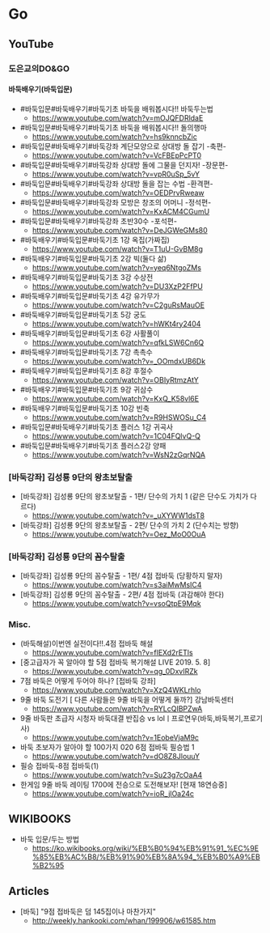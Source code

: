 # Go
## YouTube
### 도은교의DO&GO
#### 바둑배우기(바둑입문)
* #바둑입문#바둑배우기#바둑기초 바둑을 배워봅시다!! 바둑두는법
  * https://www.youtube.com/watch?v=mOJQFDRldaE
* #바둑입문#바둑배우기#바둑기초 바둑을 배워봅시다!! 돌의행마
  * https://www.youtube.com/watch?v=hs9knncbZic
* #바둑입문#바둑배우기#바둑강좌 계단모양으로 상대방 돌 잡기 -축편-
  * https://www.youtube.com/watch?v=VcFBEpPcPT0
* #바둑입문#바둑배우기#바둑강좌 상대방 돌에 그물을 던지자! -장문편-
  * https://www.youtube.com/watch?v=vpR0uSp_5vY
* #바둑입문#바둑배우기#바둑강좌 상대방 돌을 잡는 수법 -환격편-
  * https://www.youtube.com/watch?v=OEDPrvRweaw
* #바둑입문#바둑배우기#바둑강좌 모방은 창조의 어머니 -정석편-
  * https://www.youtube.com/watch?v=KxACM4CGumU
* #바둑입문#바둑배우기#바둑강좌 초반30수 -포석편-
  * https://www.youtube.com/watch?v=DeJGWeGMs80
* #바둑배우기#바둑입문#바둑기초 1강 옥집(가짜집)
  * https://www.youtube.com/watch?v=T1uU-GvBM8g
* #바둑배우기#바둑입문#바둑기초 2강 빅(둘다 삶)
  * https://www.youtube.com/watch?v=yeq6NtgoZMs
* #바둑배우기#바둑입문#바둑기초 3강 수상전
  * https://www.youtube.com/watch?v=DU3XzP2FfPU
* #바둑배우기#바둑입문#바둑기초 4강 유가무가
  * https://www.youtube.com/watch?v=C2guRsMauOE
* #바둑배우기#바둑입문#바둑기초 5강 궁도
  * https://www.youtube.com/watch?v=hWKt4ry2404
* #바둑배우기#바둑입문#바둑기초 6강 사활풀이
  * https://www.youtube.com/watch?v=qfkLSW6Cn6Q
* #바둑배우기#바둑입문#바둑기초 7강 촉촉수
  * https://www.youtube.com/watch?v=_OOmdxUB6Dk
* #바둑배우기#바둑입문#바둑기초 8강 후절수
  * https://www.youtube.com/watch?v=OBIyRtmzAtY
* #바둑배우기#바둑입문#바둑기초 9강 귀삼수
  * https://www.youtube.com/watch?v=KxQ_K58vl6E
* #바둑배우기#바둑입문#바둑기초 10강 빈축
  * https://www.youtube.com/watch?v=R9HSWOSu_C4
* #바둑입문#바둑배우기#바둑기초 플러스 1강 귀곡사
  * https://www.youtube.com/watch?v=1C04FQlvQ-Q
* #바둑입문#바둑배우기#바둑기초 플러스2강 양패
  * https://www.youtube.com/watch?v=WsN2zGqrNQA

### [바둑강좌] 김성룡 9단의 왕초보탈출
* [바둑강좌] 김성룡 9단의 왕초보탈출 - 1편/ 단수의 가치 1 (같은 단수도 가치가 다르다)
  * https://www.youtube.com/watch?v=_uXYWW1dsT8
* [바둑강좌] 김성룡 9단의 왕초보탈출 - 2편/ 단수의 가치 2 (단수치는 방향)
  * https://www.youtube.com/watch?v=Oez_MoO0OuA
### [바둑강좌] 김성룡 9단의 꼼수탈출
* [바둑강좌] 김성룡 9단의 꼼수탈출 - 1편/ 4점 접바둑 (당황하지 말자)
  * https://www.youtube.com/watch?v=s3aiMwMsIC4
* [바둑강좌] 김성룡 9단의 꼼수탈출 - 2편/ 4점 접바둑 (과감해야 한다)
  * https://www.youtube.com/watch?v=vsoQtpE9Mqk

### Misc.
* (바둑해설)이번엔 실전이다!!.4점 접바둑 해설
  * https://www.youtube.com/watch?v=flEXd2rETls
* [중고급자가 꼭 알아야 할 5점 접바둑 복기해설 LIVE 2019. 5. 8]
  * https://www.youtube.com/watch?v=qg_0DxvIRZk
* 7점 바둑은 어떻게 두어야 하나? [접바둑 강좌]
  * https://www.youtube.com/watch?v=XzQ4WKLrhlo
* 9줄 바둑 도전기 [ 다른 사람들은 9줄 바둑을 어떻게 둘까?] 강남바둑센터
  * https://www.youtube.com/watch?v=RYLcQIBPZwA
* 9줄 바둑판 초급자 시청자 바둑대결 반집승 vs lolㅣ프로연우(바둑,바둑복기,프로기사)
  * https://www.youtube.com/watch?v=1EobeVjaM9c
* 바둑 초보자가 알아야 할 100가지 020 6점 접바둑 필승법 1
  * https://www.youtube.com/watch?v=dO8Z8JlouuY
* 필승 접바둑-8점 접바둑(1)
  * https://www.youtube.com/watch?v=Su23g7cOaA4
* 한게임 9줄 바둑 레이팅 1700에 전승으로 도전해보자! [현재 18연승중]
  * https://www.youtube.com/watch?v=ioR_jlOa24c

## WIKIBOOKS
* 바둑 입문/두는 방법
  * https://ko.wikibooks.org/wiki/%EB%B0%94%EB%91%91_%EC%9E%85%EB%AC%B8/%EB%91%90%EB%8A%94_%EB%B0%A9%EB%B2%95

## Articles
* [바둑] "9점 접바둑은 덤 145집이나 마찬가지"
  * http://weekly.hankooki.com/whan/199906/w61585.htm
